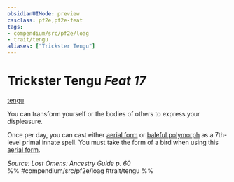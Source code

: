 ```yaml
---
obsidianUIMode: preview
cssclass: pf2e,pf2e-feat
tags:
- compendium/src/pf2e/loag
- trait/tengu
aliases: ["Trickster Tengu"]
---
```

# Trickster Tengu  *Feat 17*  
[tengu](../../rules/traits/tengu-b1.md)  


You can transform yourself or the bodies of others to express your displeasure.

Once per day, you can cast either [aerial form](../spells/aerial-form.md) or [baleful polymorph](../spells/baleful-polymorph.md) as a 7th-level primal innate spell. You must take the form of a bird when using this [aerial form](../spells/aerial-form.md).

*Source: Lost Omens: Ancestry Guide p. 60*  
%% #compendium/src/pf2e/loag #trait/tengu %%